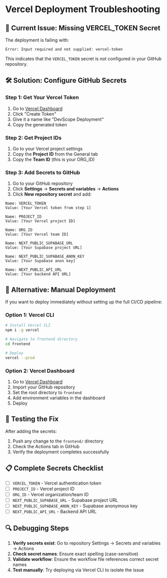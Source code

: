 # Vercel Deployment Troubleshooting

## 🚨 Current Issue: Missing VERCEL_TOKEN Secret

The deployment is failing with:

```
Error: Input required and not supplied: vercel-token
```

This indicates that the `VERCEL_TOKEN` secret is not configured in your GitHub repository.

## 🛠️ Solution: Configure GitHub Secrets

### Step 1: Get Your Vercel Token

1. Go to [Vercel Dashboard](https://vercel.com/account/tokens)
2. Click "Create Token"
3. Give it a name like "DevScope Deployment"
4. Copy the generated token

### Step 2: Get Project IDs

1. Go to your Vercel project settings
2. Copy the **Project ID** from the General tab
3. Copy the **Team ID** (this is your ORG_ID)

### Step 3: Add Secrets to GitHub

1. Go to your GitHub repository
2. Click **Settings** → **Secrets and variables** → **Actions**
3. Click **New repository secret** and add:

```
Name: VERCEL_TOKEN
Value: [Your Vercel token from step 1]

Name: PROJECT_ID
Value: [Your Vercel project ID]

Name: ORG_ID
Value: [Your Vercel team ID]

Name: NEXT_PUBLIC_SUPABASE_URL
Value: [Your Supabase project URL]

Name: NEXT_PUBLIC_SUPABASE_ANON_KEY
Value: [Your Supabase anon key]

Name: NEXT_PUBLIC_API_URL
Value: [Your backend API URL]
```

## 🔄 Alternative: Manual Deployment

If you want to deploy immediately without setting up the full CI/CD pipeline:

### Option 1: Vercel CLI

```bash
# Install Vercel CLI
npm i -g vercel

# Navigate to frontend directory
cd frontend

# Deploy
vercel --prod
```

### Option 2: Vercel Dashboard

1. Go to [Vercel Dashboard](https://vercel.com/new)
2. Import your GitHub repository
3. Set the root directory to `frontend`
4. Add environment variables in the dashboard
5. Deploy

## 🧪 Testing the Fix

After adding the secrets:

1. Push any change to the `frontend/` directory
2. Check the Actions tab in GitHub
3. Verify the deployment completes successfully

## 📋 Complete Secrets Checklist

- [ ] `VERCEL_TOKEN` - Vercel authentication token
- [ ] `PROJECT_ID` - Vercel project ID
- [ ] `ORG_ID` - Vercel organization/team ID
- [ ] `NEXT_PUBLIC_SUPABASE_URL` - Supabase project URL
- [ ] `NEXT_PUBLIC_SUPABASE_ANON_KEY` - Supabase anonymous key
- [ ] `NEXT_PUBLIC_API_URL` - Backend API URL

## 🔍 Debugging Steps

1. **Verify secrets exist**: Go to repository Settings → Secrets and variables → Actions
2. **Check secret names**: Ensure exact spelling (case-sensitive)
3. **Validate workflow**: Ensure the workflow file references correct secret names
4. **Test manually**: Try deploying via Vercel CLI to isolate the issue
